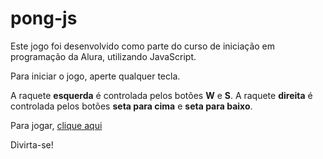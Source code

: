 # pong-js

Este jogo foi desenvolvido como parte do curso de iniciação em programação da Alura, utilizando JavaScript.

Para iniciar o jogo, aperte qualquer tecla.

A raquete **esquerda** é controlada pelos botões **W** e **S**.
A raquete **direita** é controlada pelos botões **seta para cima** e **seta para baixo**.

Para jogar, [clique aqui](https://codepen.io/dsprudente/pen/vYRyWyO)

Divirta-se!
